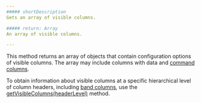 ```yaml
---
##### shortDescription
Gets an array of visible columns.

##### return: Array
An array of visible columns.

---
```

This method returns an array of objects that contain configuration options of visible columns. The array may include columns with data and [command columns](/concepts/05%20Widgets/DataGrid/001%20Visual%20Elements/010%20Grid%20Columns/070%20Command%20Columns.md '/Documentation/Guide/Widgets/DataGrid/Visual_Elements/#Grid_Columns/Command_Columns'). 

To obtain information about visible columns at a specific hierarchical level of column headers, including [band columns](/concepts/05%20Widgets/DataGrid/001%20Visual%20Elements/010%20Grid%20Columns/065%20Band%20Columns.md '/Documentation/Guide/Widgets/DataGrid/Visual_Elements/#Grid_Columns/Band_Columns'), use the [getVisibleColumns(headerLevel)](/api-reference/10%20UI%20Widgets/dxDataGrid/3%20Methods/getVisibleColumns(headerLevel).md '/Documentation/ApiReference/UI_Widgets/dxDataGrid/Methods/#getVisibleColumnsheaderLevel') method.
